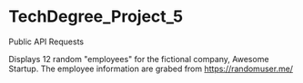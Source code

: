 # TechDegree_Project_5
 Public API Requests

Displays 12 random "employees" for the fictional company, Awesome Startup. 
The employee information are grabed from https://randomuser.me/